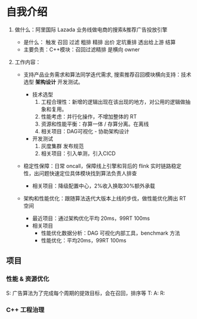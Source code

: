 # 自我介绍

1. 做什么：阿里国际 Lazada 业务线做电商的搜索&推荐广告投放引擎
    - 是什么： 触发 召回 过滤 粗排 精排 出价 定坑重排 透出给上游 结算
    - 主要负责：C++模块：召回过滤精排 是横向 owner

2. 工作内容：
    - 支持产品业务需求和算法同学迭代需求, 搜索推荐召回模块横向支持：技术选型 **架构设计** 开发测试。
        - 技术选型
            1. 工程合理性：新增的逻辑出现在该出现的地方，对公用的逻辑做抽象和复用。
            2. 性能考虑：并行化操作，不增加整体的 RT
            3. 资源和性能平衡：存算一体 / 存算分离。在离线
            4. 相关项目：DAG可视化 - 协助架构设计
        - 开发测试
            1. 灰度集群 发布规范
            2. 相关项目：引入单测，引入CICD 

    - 稳定性保障：日常 oncall，保障线上引擎和背后的 flink 实时链路稳定性，出问题快速定位具体模块找到算法负责人排查
        - 相关项目：降级配置中心，2%收入换取30%额外承载

    - 架构和性能优化：跟随算法迭代大版本上线的步伐，做性能优化腾出 RT 空间
        - 最近项目：通过架构优化平均 20ms，99RT 100ms
        - 相关项目
          - 性能优化数据分析：DAG 可视化内部工具，benchmark 方法
          - 性能优化：平均20ms，99RT 100ms

## 项目

### 性能 & 资源优化

S: 广告算法为了完成每个周期的提效目标，会在召回，排序等
T:
A:
R:

### C++ 工程治理
